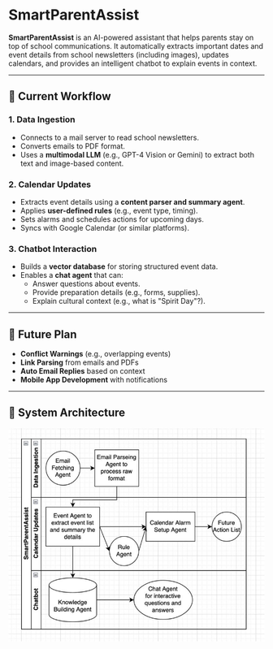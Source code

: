 # SmartParentAssist

**SmartParentAssist** is an AI-powered assistant that helps parents stay on top of school communications. It automatically extracts important dates and event details from school newsletters (including images), updates calendars, and provides an intelligent chatbot to explain events in context.

---

## 📌 Current Workflow

### 1. **Data Ingestion**
- Connects to a mail server to read school newsletters.
- Converts emails to PDF format.
- Uses a **multimodal LLM** (e.g., GPT-4 Vision or Gemini) to extract both text and image-based content.

### 2. **Calendar Updates**
- Extracts event details using a **content parser and summary agent**.
- Applies **user-defined rules** (e.g., event type, timing).
- Sets alarms and schedules actions for upcoming days.
- Syncs with Google Calendar (or similar platforms).

### 3. **Chatbot Interaction**
- Builds a **vector database** for storing structured event data.
- Enables a **chat agent** that can:
  - Answer questions about events.
  - Provide preparation details (e.g., forms, supplies).
  - Explain cultural context (e.g., what is "Spirit Day"?).

---

## 🚀 Future Plan

- **Conflict Warnings** (e.g., overlapping events)
- **Link Parsing** from emails and PDFs
- **Auto Email Replies** based on context
- **Mobile App Development** with notifications

---

## 🧠 System Architecture
![System Architecture](image.png)

